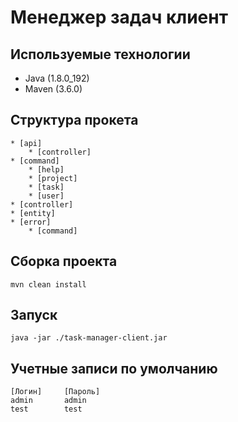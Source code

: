 # Менеджер задач клиент

## Используемые технологии
* Java (1.8.0_192)
* Maven (3.6.0)

## Структура прокета
    * [api]
        * [controller]
    * [command]
        * [help]
        * [project]
        * [task]
        * [user]
    * [controller]
    * [entity]
    * [error]
        * [command]

## Сборка проекта
    mvn clean install

## Запуск
    java -jar ./task-manager-сlient.jar

## Учетные записи по умолчанию
    [Логин]     [Пароль]
    admin       admin
    test        test
